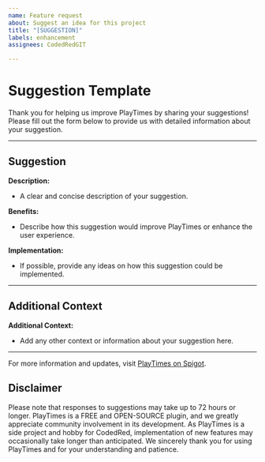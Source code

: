 ```yaml
---
name: Feature request
about: Suggest an idea for this project
title: "[SUGGESTION]"
labels: enhancement
assignees: CodedRedGIT

---
```


# Suggestion Template

Thank you for helping us improve PlayTimes by sharing your suggestions! Please fill out the form below to provide us with detailed information about your suggestion.

---

## Suggestion

**Description:**
- A clear and concise description of your suggestion.

**Benefits:**
- Describe how this suggestion would improve PlayTimes or enhance the user experience.

**Implementation:**
- If possible, provide any ideas on how this suggestion could be implemented.

---

## Additional Context

**Additional Context:**
- Add any other context or information about your suggestion here.

---

For more information and updates, visit [PlayTimes on Spigot](https://www.spigotmc.org/resources/playtimes-track-player-playtime.58858/).

## Disclaimer

Please note that responses to suggestions may take up to 72 hours or longer. PlayTimes is a FREE and OPEN-SOURCE plugin, and we greatly appreciate community involvement in its development. As PlayTimes is a side project and hobby for CodedRed, implementation of new features may occasionally take longer than anticipated. We sincerely thank you for using PlayTimes and for your understanding and patience.
